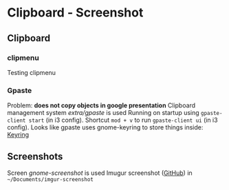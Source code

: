 # Clipboard - Screenshot
## Clipboard
### clipmenu
Testing clipmenu
### Gpaste
Problem: **does not copy objects in google presentation**
Clipboard management system _extra/gpaste_ is used
Running on startup using `gpaste-client start` (in i3 config).
Shortcut `mod + v` to run `gpaste-client ui` (in i3 config).
Looks like gpaste uses gnome-keyring to store things inside:
[Keyring](https://www.notion.so/Keyring-5c1030cd32574cd1bebfec22c324e49f)

## Screenshots
Screen _gnome-screenshot_ is used
Imugur screenshot ([GitHub](https://github.com/jomo/imgur-screenshot)) in `~/Documents/imgur-screenshot`
